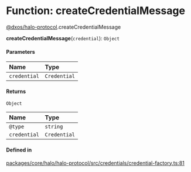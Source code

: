 # Function: createCredentialMessage

[@dxos/halo-protocol](../modules/dxos_halo_protocol.md).createCredentialMessage

**createCredentialMessage**(`credential`): `Object`

#### Parameters

| Name | Type |
| :------ | :------ |
| `credential` | `Credential` |

#### Returns

`Object`

| Name | Type |
| :------ | :------ |
| `@type` | `string` |
| `credential` | `Credential` |

#### Defined in

[packages/core/halo/halo-protocol/src/credentials/credential-factory.ts:81](https://github.com/dxos/dxos/blob/main/packages/core/halo/halo-protocol/src/credentials/credential-factory.ts#L81)
